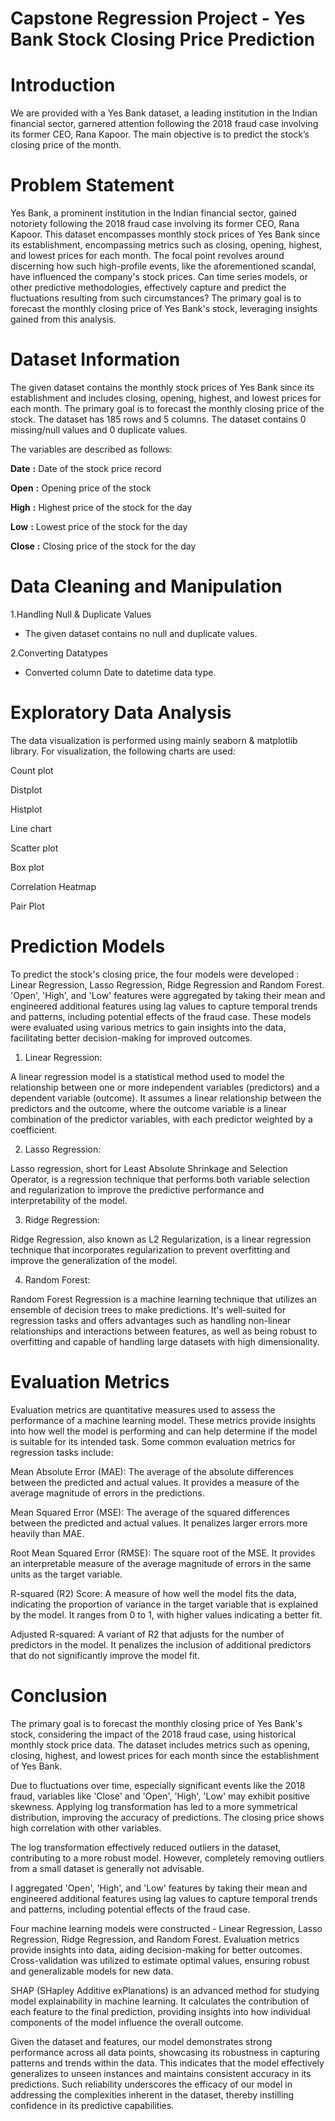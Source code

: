 # Capstone Regression Project - Yes Bank Stock Closing Price Prediction

# Introduction 

We are provided with a Yes Bank dataset, a leading institution in the Indian financial sector, garnered attention following the 2018 fraud case involving its former CEO, Rana Kapoor. The main objective is to predict the stock’s closing price of the month.

# Problem Statement

Yes Bank, a prominent institution in the Indian financial sector, gained notoriety following the 2018 fraud case involving its former CEO, Rana Kapoor. This dataset encompasses monthly stock prices of Yes Bank since its establishment, encompassing metrics such as closing, opening, highest, and lowest prices for each month. The focal point revolves around discerning how such high-profile events, like the aforementioned scandal, have influenced the company's stock prices. Can time series models, or other predictive methodologies, effectively capture and predict the fluctuations resulting from such circumstances? The primary goal is to forecast the monthly closing price of Yes Bank's stock, leveraging insights gained from this analysis.

# Dataset Information

The given dataset contains the monthly stock prices of Yes Bank since its establishment and includes closing, opening, highest, and lowest prices for each month. The primary goal is to forecast the monthly closing price of the stock. The dataset has 185 rows and 5 columns. The dataset contains 0 missing/null values and 0 duplicate values.

The variables are described as follows:

**Date**       **:**  Date of the stock price record

**Open**       **:**  Opening price of the stock

**High**       **:**  Highest price of the stock for the day

**Low**        **:**  Lowest price of the stock for the day

**Close**      **:**  Closing price of the stock for the day

# Data Cleaning and Manipulation 

1.Handling Null & Duplicate Values

* The given dataset contains no null and duplicate values.

2.Converting Datatypes

* Converted column Date to datetime data type.

 # Exploratory Data Analysis 

The data visualization is performed using mainly seaborn & matplotlib library. For visualization, the following charts are used:

Count plot

Distplot

Histplot

Line chart

Scatter plot

Box plot

Correlation Heatmap

Pair Plot

# Prediction Models

To predict the stock's closing price, the four models were developed : Linear Regression, Lasso Regression, Ridge Regression and Random Forest. 'Open', 'High', and 'Low' features were aggregated by taking their mean and engineered additional features using lag values to capture temporal trends and patterns, including potential effects of the fraud case. These models were evaluated using various metrics to gain insights into the data, facilitating better decision-making for improved outcomes. 

1. Linear Regression:

A linear regression model is a statistical method used to model the relationship between one or more independent variables (predictors) and a dependent variable (outcome). It assumes a linear relationship between the predictors and the outcome, where the outcome variable is a linear combination of the predictor variables, with each predictor weighted by a coefficient.

2. Lasso Regression:

Lasso regression, short for Least Absolute Shrinkage and Selection Operator, is a regression technique that performs both variable selection and regularization to improve the predictive performance and interpretability of the model.

3. Ridge Regression:

Ridge Regression, also known as L2 Regularization, is a linear regression technique that incorporates regularization to prevent overfitting and improve the generalization of the model.

4. Random Forest:

Random Forest Regression is a machine learning technique that utilizes an ensemble of decision trees to make predictions. It's well-suited for regression tasks and offers advantages such as handling non-linear relationships and interactions between features, as well as being robust to overfitting and capable of handling large datasets with high dimensionality.

# Evaluation Metrics

Evaluation metrics are quantitative measures used to assess the performance of a machine learning model. These metrics provide insights into how well the model is performing and can help determine if the model is suitable for its intended task. Some common evaluation metrics for regression tasks include:

Mean Absolute Error (MAE): The average of the absolute differences between the predicted and actual values. It provides a measure of the average magnitude of errors in the predictions.

Mean Squared Error (MSE): The average of the squared differences between the predicted and actual values. It penalizes larger errors more heavily than MAE.

Root Mean Squared Error (RMSE): The square root of the MSE. It provides an interpretable measure of the average magnitude of errors in the same units as the target variable.

R-squared (R2) Score: A measure of how well the model fits the data, indicating the proportion of variance in the target variable that is explained by the model. It ranges from 0 to 1, with higher values indicating a better fit.

Adjusted R-squared: A variant of R2 that adjusts for the number of predictors in the model. It penalizes the inclusion of additional predictors that do not significantly improve the model fit.

# Conclusion

The primary goal is to forecast the monthly closing price of Yes Bank's stock, considering the impact of the 2018 fraud case, using historical monthly stock price data. The dataset includes metrics such as opening, closing, highest, and lowest prices for each month since the establishment of Yes Bank.

Due to fluctuations over time, especially significant events like the 2018 fraud, variables like 'Close' and 'Open', 'High', 'Low' may exhibit positive skewness. Applying log transformation has led to a more symmetrical distribution, improving the accuracy of predictions. The closing price shows high correlation with other variables.

The log transformation effectively reduced outliers in the dataset, contributing to a more robust model. However, completely removing outliers from a small dataset is generally not advisable.

I aggregated 'Open', 'High', and 'Low' features by taking their mean and engineered additional features using lag values to capture temporal trends and patterns, including potential effects of the fraud case.

Four machine learning models were constructed - Linear Regression, Lasso Regression, Ridge Regression, and Random Forest. Evaluation metrics provide insights into data, aiding decision-making for better outcomes. Cross-validation was utilized to estimate optimal values, ensuring robust and generalizable models for new data.

SHAP (SHapley Additive exPlanations) is an advanced method for studying model explainability in machine learning. It calculates the contribution of each feature to the final prediction, providing insights into how individual components of the model influence the overall outcome.

Given the dataset and features, our model demonstrates strong performance across all data points, showcasing its robustness in capturing patterns and trends within the data. This indicates that the model effectively generalizes to unseen instances and maintains consistent accuracy in its predictions. Such reliability underscores the efficacy of our model in addressing the complexities inherent in the dataset, thereby instilling confidence in its predictive capabilities.
